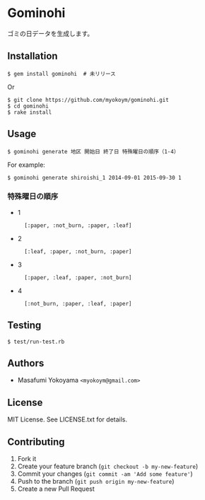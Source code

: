 # Gominohi

ゴミの日データを生成します。

## Installation

    $ gem install gominohi  # 未リリース

Or

    $ git clone https://github.com/myokoym/gominohi.git
    $ cd gominohi
    $ rake install

## Usage

    $ gominohi generate 地区 開始日 終了日 特殊曜日の順序（1-4）

For example:

    $ gominohi generate shiroishi_1 2014-09-01 2015-09-30 1

### 特殊曜日の順序

* 1

        [:paper, :not_burn, :paper, :leaf]

* 2

        [:leaf, :paper, :not_burn, :paper]

* 3

        [:paper, :leaf, :paper, :not_burn]

* 4

        [:not_burn, :paper, :leaf, :paper]

## Testing

    $ test/run-test.rb

## Authors

* Masafumi Yokoyama `<myokoym@gmail.com>`

## License

MIT License. See LICENSE.txt for details.

## Contributing

1. Fork it
2. Create your feature branch (`git checkout -b my-new-feature`)
3. Commit your changes (`git commit -am 'Add some feature'`)
4. Push to the branch (`git push origin my-new-feature`)
5. Create a new Pull Request
